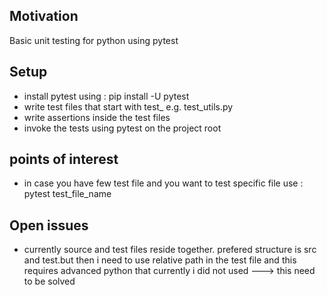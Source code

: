 <h2>Motivation</h2>
Basic unit testing for python using pytest

<h2>Setup</h2>
<ul>
<li>install pytest using : pip install -U pytest</li>
<li>write test files that start with test_ e.g. test_utils.py</li>
<li>write assertions inside the test files</li>
<li>invoke the tests using pytest on the project root</li>
</ul>

<h2>points of interest</h2>
<ul>
<li>in case you have few test file and you want to test specific file use : pytest test_file_name </li>
</ul>

<h2>Open issues</h2>
<ul>
<li>currently source and test files reside together. prefered structure is src and test.but then i need to use relative path in the test file and this requires advanced python that currently i did not used ---> this need to be solved</li>
</ul>
